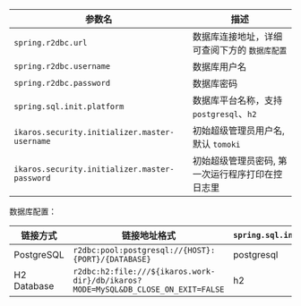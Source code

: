 | 参数名                                         | 描述                                                                             |
| ---------------------------------------------- | -------------------------------------------------------------------------------- |
| `spring.r2dbc.url`                             | 数据库连接地址，详细可查阅下方的 `数据库配置`                                    |
| `spring.r2dbc.username`                        | 数据库用户名                                                                     |
| `spring.r2dbc.password`                        | 数据库密码                                                                       |
| `spring.sql.init.platform`                     | 数据库平台名称，支持 `postgresql`、`h2` |
| `ikaros.security.initializer.master-username` | 初始超级管理员用户名, 默认 `tomoki`                                                             |
| `ikaros.security.initializer.master-password` | 初始超级管理员密码, 第一次运行程序打印在控日志里                                                               |

数据库配置：

| 链接方式    | 链接地址格式                                                                       | `spring.sql.init.platform` |
| ----------- | ---------------------------------------------------------------------------------- | -------------------------- |
| PostgreSQL  | `r2dbc:pool:postgresql://{HOST}:{PORT}/{DATABASE}`                                 | postgresql                 |
| H2 Database | `r2dbc:h2:file:///${ikaros.work-dir}/db/ikaros?MODE=MySQL&DB_CLOSE_ON_EXIT=FALSE`  | h2                         |
